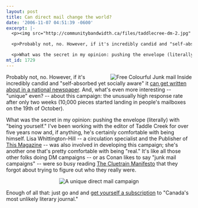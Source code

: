 ```yaml
---
layout: post
title: Can direct mail change the world?
date: '2006-11-07 04:51:39 -0600'
excerpt: |-
  <p><img src="http://communitybandwidth.ca/files/taddlecree-dm-2.jpg" alt="Free Colourful Junk mail Inside" align="right" /></p>

  <p>Probably not, no. However, if it's incredibly candid and "self-absorbed yet socially aware" it <a href="http://www.canada.com/nationalpost/news/artslife/story.html?id=955cfeb9-e295-462a-a665-50fdfb7e278e&amp;k=91578">can get written about in a national newspaper</a>. And, what's even more interesting -- "unique" even? -- about this campaign: the unusually high response rate after only two weeks (10,000 pieces started landing in people's mailboxes on the 19th of October). </p>

  <p>What was the secret in my opinion: pushing the envelope (literally) with "being yourself." I've been working with the editor of Taddle Creek for over five years now and, if anything, he's certainly comfortable with being himself. Lisa Whittington-Hill -- a circulation specialist and the Publisher of <a href="http://thismagazine.ca">This Magazine</a> -- was also involved in developing this campaign; she's another one that's pretty comfortable with being "real." It's like all those other folks doing DM campaigns -- or as Conan likes to say "junk mail campaigns" -- were so busy reading <a href="http://www.cluetrain.com/book/">The Cluetrain Manifesto</a> that they forgot about trying to figure out who they really were.</p>
mt_id: 1729
---
```

<p><img src="http://communitybandwidth.ca/files/taddlecree-dm-2.jpg" alt="Free Colourful Junk mail Inside" align="right" /></p>

<p>Probably not, no. However, if it's incredibly candid and "self-absorbed yet socially aware" it <a href="http://www.canada.com/nationalpost/news/artslife/story.html?id=955cfeb9-e295-462a-a665-50fdfb7e278e&amp;k=91578">can get written about in a national newspaper</a>. And, what's even more interesting -- "unique" even? -- about this campaign: the unusually high response rate after only two weeks (10,000 pieces started landing in people's mailboxes on the 19th of October). </p>

<p>What was the secret in my opinion: pushing the envelope (literally) with "being yourself." I've been working with the editor of Taddle Creek for over five years now and, if anything, he's certainly comfortable with being himself. Lisa Whittington-Hill -- a circulation specialist and the Publisher of <a href="http://thismagazine.ca">This Magazine</a> -- was also involved in developing this campaign; she's another one that's pretty comfortable with being "real." It's like all those other folks doing DM campaigns -- or as Conan likes to say "junk mail campaigns" -- were so busy reading <a href="http://www.cluetrain.com/book/">The Cluetrain Manifesto</a> that they forgot about trying to figure out who they really were.</p>

<p><center>
<img src="http://communitybandwidth.ca/files/taddlecree-dm-1.jpg" alt="A unique direct mail campaign" />
</center></p>

<p>Enough of all that: just go and and <a href="http://www.taddlecreekmag.com/falloffer/">get yourself a subscription</a> to "Canada's most unlikely literary journal."</p>

